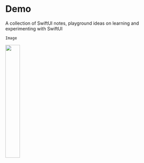 # Demo

A collection of SwiftUI notes, playground ideas on learning and experimenting with SwiftUI

`Image`

<img src="https://github.com/maheshwaran01m/Demo/assets/102943217/ffadfffb-5f50-4c5a-b80d-97bd7cc6f52e" width=30% >
